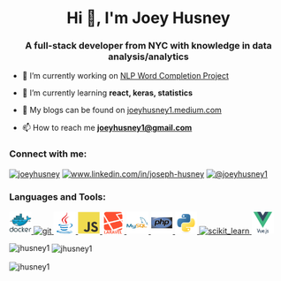 <h1 align="center">Hi 👋, I'm Joey Husney</h1>
<h3 align="center">A full-stack developer from NYC with knowledge in data analysis/analytics</h3>

- 🔭 I’m currently working on [NLP Word Completion Project](https://github.com/jhusney1/Word-Completion-with-NLP)

- 🌱 I’m currently learning **react, keras, statistics**

- 📝 My blogs can be found on [joeyhusney1.medium.com](joeyhusney1.medium.com)

- 📫 How to reach me **joeyhusney1@gmail.com**

<h3 align="left">Connect with me:</h3>
<p align="left">
<a href="https://twitter.com/joeyhusney" target="blank"><img align="center" src="https://raw.githubusercontent.com/rahuldkjain/github-profile-readme-generator/master/src/images/icons/Social/twitter.svg" alt="joeyhusney" height="30" width="40" /></a>
<a href="https://linkedin.com/in/www.linkedin.com/in/joseph-husney" target="blank"><img align="center" src="https://raw.githubusercontent.com/rahuldkjain/github-profile-readme-generator/master/src/images/icons/Social/linked-in-alt.svg" alt="www.linkedin.com/in/joseph-husney" height="30" width="40" /></a>
<a href="https://medium.com/@joeyhusney1" target="blank"><img align="center" src="https://raw.githubusercontent.com/rahuldkjain/github-profile-readme-generator/master/src/images/icons/Social/medium.svg" alt="@joeyhusney1" height="30" width="40" /></a>
</p>

<h3 align="left">Languages and Tools:</h3>
<p align="left"> <a href="https://www.docker.com/" target="_blank"> <img src="https://raw.githubusercontent.com/devicons/devicon/master/icons/docker/docker-original-wordmark.svg" alt="docker" width="40" height="40"/> </a> <a href="https://git-scm.com/" target="_blank"> <img src="https://www.vectorlogo.zone/logos/git-scm/git-scm-icon.svg" alt="git" width="40" height="40"/> </a> <a href="https://www.java.com" target="_blank"> <img src="https://raw.githubusercontent.com/devicons/devicon/master/icons/java/java-original.svg" alt="java" width="40" height="40"/> </a> <a href="https://developer.mozilla.org/en-US/docs/Web/JavaScript" target="_blank"> <img src="https://raw.githubusercontent.com/devicons/devicon/master/icons/javascript/javascript-original.svg" alt="javascript" width="40" height="40"/> </a> <a href="https://laravel.com/" target="_blank"> <img src="https://raw.githubusercontent.com/devicons/devicon/master/icons/laravel/laravel-plain-wordmark.svg" alt="laravel" width="40" height="40"/> </a> <a href="https://www.mysql.com/" target="_blank"> <img src="https://raw.githubusercontent.com/devicons/devicon/master/icons/mysql/mysql-original-wordmark.svg" alt="mysql" width="40" height="40"/> </a> <a href="https://www.php.net" target="_blank"> <img src="https://raw.githubusercontent.com/devicons/devicon/master/icons/php/php-original.svg" alt="php" width="40" height="40"/> </a> <a href="https://www.python.org" target="_blank"> <img src="https://raw.githubusercontent.com/devicons/devicon/master/icons/python/python-original.svg" alt="python" width="40" height="40"/> </a> <a href="https://scikit-learn.org/" target="_blank"> <img src="https://upload.wikimedia.org/wikipedia/commons/0/05/Scikit_learn_logo_small.svg" alt="scikit_learn" width="40" height="40"/> </a> <a href="https://vuejs.org/" target="_blank"> <img src="https://raw.githubusercontent.com/devicons/devicon/master/icons/vuejs/vuejs-original-wordmark.svg" alt="vuejs" width="40" height="40"/> </a> </p>

<p><img align="left" src="https://github-readme-stats.vercel.app/api/top-langs?username=jhusney1&show_icons=true&locale=en&layout=compact" alt="jhusney1" /></p>

<p>&nbsp;<img align="center" src="https://github-readme-stats.vercel.app/api?username=jhusney1&show_icons=true&locale=en" alt="jhusney1" /></p>

<p><img align="center" src="https://github-readme-streak-stats.herokuapp.com/?user=jhusney1&" alt="jhusney1" /></p>

